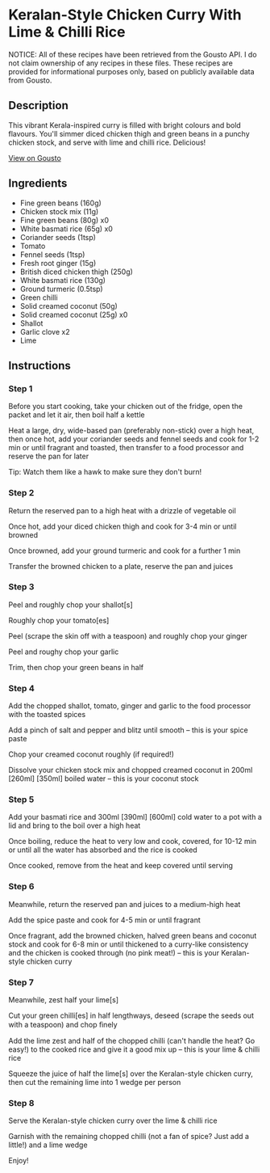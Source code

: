 # Keralan-Style Chicken Curry With Lime & Chilli Rice

NOTICE: All of these recipes have been retrieved from the Gousto API. I do not claim ownership of any recipes in these files. These recipes are provided for informational purposes only, based on publicly available data from Gousto.

## Description

This vibrant Kerala-inspired curry is filled with bright colours and bold flavours. You'll simmer diced chicken thigh and green beans in a punchy chicken stock, and serve with lime and chilli rice. Delicious! 

[View on Gousto](https://www.gousto.co.uk/recipes/cookbook/keralan-chicken-curry-with-lime-chilli-rice)

## Ingredients

- Fine green beans (160g)
- Chicken stock mix (11g)
- Fine green beans (80g) x0
- White basmati rice (65g) x0
- Coriander seeds (1tsp)
- Tomato
- Fennel seeds (1tsp)
- Fresh root ginger (15g)
- British diced chicken thigh (250g)
- White basmati rice (130g)
- Ground turmeric (0.5tsp)
- Green chilli
- Solid creamed coconut (50g)
- Solid creamed coconut (25g) x0
- Shallot
- Garlic clove x2
- Lime

## Instructions


### Step 1

Before you start cooking, take your chicken out of the fridge, open the packet and let it air, then boil half a kettle

Heat a large, dry, wide-based pan (preferably non-stick) over a high heat, then once hot, add your coriander seeds and fennel seeds and cook for 1-2 min or until fragrant and toasted, then transfer to a food processor and reserve the pan for later

Tip: Watch them like a hawk to make sure they don't burn!


### Step 2

Return the reserved pan to a high heat with a drizzle of vegetable oil

Once hot, add your diced chicken thigh and cook for 3-4 min or until browned

Once browned, add your ground turmeric and cook for a further 1 min

Transfer the browned chicken to a plate, reserve the pan and juices


### Step 3

Peel and roughly chop your shallot[s]

Roughly chop your tomato[es]

Peel (scrape the skin off with a teaspoon) and roughly chop your ginger

Peel and roughy chop your garlic

Trim, then chop your green beans in half


### Step 4

Add the chopped shallot, tomato, ginger and garlic to the food processor with the toasted spices

Add a pinch of salt and pepper and blitz until smooth – this is your spice paste

Chop your creamed coconut roughly (if required!)

Dissolve your chicken stock mix and chopped creamed coconut in 200ml <span class="text-purple">[260ml]</span> <span class="text-danger">[350ml]</span> boiled water – this is your coconut stock


### Step 5

Add your basmati rice and 300ml <span class="text-purple">[390ml]</span> <span class="text-danger">[600ml] </span>cold water to a pot with a lid and bring to the boil over a high heat

Once boiling, reduce the heat to very low and cook, covered, for 10-12 min or until all the water has absorbed and the rice is cooked

Once cooked, remove from the heat and keep covered until serving


### Step 6

Meanwhile, return the reserved pan and juices to a medium-high heat

Add the spice paste and cook for 4-5 min or until fragrant

Once fragrant, add the browned chicken, halved green beans and coconut stock and cook for 6-8 min or until thickened to a curry-like consistency and the chicken is cooked through (no pink meat!) – this is your Keralan-style chicken curry


### Step 7

Meanwhile, zest half your lime[s]

Cut your green chilli[es] in half lengthways, deseed (scrape the seeds out with a teaspoon) and chop ﬁnely

Add the lime zest and half of the chopped chilli (can't handle the heat? Go easy!) to the cooked rice and give it a good mix up – this is your lime & chilli rice

Squeeze the juice of half the lime[s] over the Keralan-style chicken curry, then cut the remaining lime into 1 wedge per person

### Step 8

Serve the Keralan-style chicken curry over the lime & chilli rice

Garnish with the remaining chopped chilli (not a fan of spice? Just add a little!) and a lime wedge

Enjoy!

